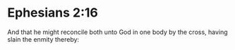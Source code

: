 # Ephesians 2:16

And that he might reconcile both unto God in one body by the cross, having slain the enmity thereby: